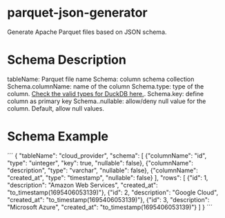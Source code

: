 # parquet-json-generator
Generate Apache Parquet files based on JSON schema.

# Schema Description
tableName: Parquet file name
Schema: column schema collection
Schema.columnName: name of the column
Schema.type: type of the column. [Check the valid types for DuckDB here.](https://duckdb.org/docs/sql/data_types/overview). 
Schema.key: define column as primary key
Schema..nullable: allow/deny null value for the column. Default, allow null values.

# Schema Example
´´´
{
    "tableName": "cloud_provider",
    "schema": [
        {"columnName": "id", "type": "uinteger", "key": true, "nullable": false},
        {"columnName": "description", "type": "varchar", "nullable": false},
        {"columnName": "created_at", "type": "timestamp", "nullable": false}
    ],
    "rows": [
        {"id": 1, "description": "Amazon Web Services", "created_at": "to_timestamp(1695406053139)"},
        {"id": 2, "description": "Google Cloud", "created_at": "to_timestamp(1695406053139)"},
        {"id": 3, "description": "Microsoft Azure", "created_at": "to_timestamp(1695406053139)"}
    ]
}
´´´
